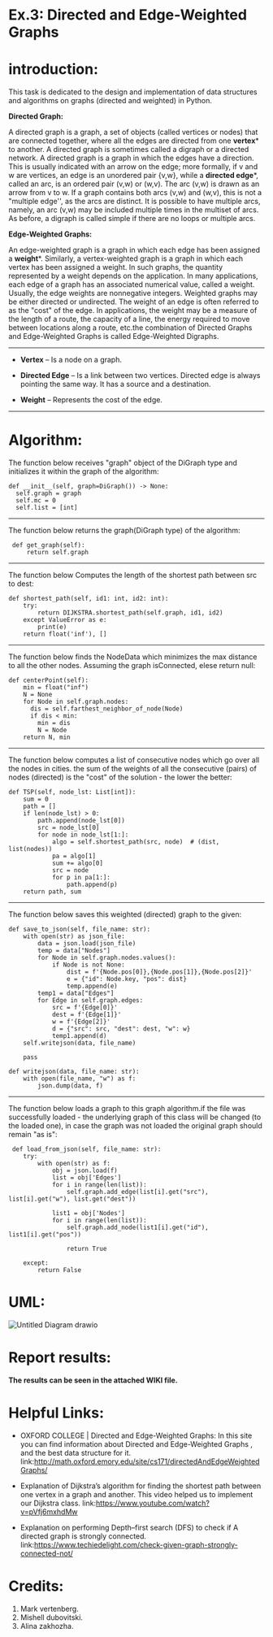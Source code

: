 # Ex.3: Directed and Edge-Weighted Graphs
# introduction:
This task is dedicated to the design and implementation of data structures and algorithms on graphs (directed and weighted) in Python.

**Directed Graph:**

A directed graph is a graph, a set of objects (called vertices or nodes) that are connected together, where all the edges are directed from one **vertex*** to another. A directed graph is sometimes called a digraph or a directed network. A directed graph is a graph in which the edges have a direction. This is usually indicated with an arrow on the edge; more formally, if v and w are vertices, an edge is an unordered pair {v,w}, while a **directed edge***, called an arc, is an ordered pair (v,w) or (w,v). The arc (v,w) is drawn as an arrow from v to w. If a graph contains both arcs (v,w) and (w,v), this is not a "multiple edge'', as the arcs are distinct. It is possible to have multiple arcs, namely, an arc (v,w) may be included multiple times in the multiset of arcs. As before, a digraph is called simple if there are no loops or multiple arcs.

**Edge-Weighted Graphs:**

An edge-weighted graph is a graph in which each edge has been assigned a **weight***. Similarly, a vertex-weighted graph is a graph in which each vertex has been assigned a weight. In such graphs, the quantity represented by a weight depends on the application. In many applications, each edge of a graph has an associated numerical value, called a weight. Usually, the edge weights are nonnegative integers. Weighted graphs may be either directed or undirected. The weight of an edge is often referred to as the "cost" of the edge. In applications, the weight may be a measure of the length of a route, the capacity of a line, the energy required to move between locations along a route, etc.the combination of Directed Graphs and Edge-Weighted Graphs is called Edge-Weighted Digraphs.

______________________________________________________________________________________________________________________________________________________________________________
- **Vertex** – Is a node on a graph. 

- **Directed Edge** – Is a link between two vertices. Directed edge is always pointing the same way. It has a source and a destination. 

- **Weight** – Represents the cost of the edge.
______________________________________________________________________________________________________________________________________________________________________________

# Algorithm:

The function below receives "graph" object of the DiGraph type and initializes it within the graph of the algorithm:

    def __init__(self, graph=DiGraph()) -> None:
      self.graph = graph
      self.mc = 0
      self.list = [int]
    
_________________________________________________________________________________________________________________________________________________________________________________
The function below returns the graph(DiGraph type) of the algorithm:

     def get_graph(self):
         return self.graph
    
_________________________________________________________________________________________________________________________________________________________________________________
The function below Computes the length of the shortest path between src to dest:

    def shortest_path(self, id1: int, id2: int):
        try:
            return DIJKSTRA.shortest_path(self.graph, id1, id2)
        except ValueError as e:
            print(e)
        return float('inf'), []
    
_________________________________________________________________________________________________________________________________________________________________________________ 
The function below finds the NodeData which minimizes the max distance to all the other nodes. Assuming the graph isConnected, elese return null:

    def centerPoint(self):
        min = float("inf")
        N = None
        for Node in self.graph.nodes:
          dis = self.farthest_neighbor_of_node(Node)
          if dis < min:
            min = dis
            N = Node
        return N, min
    
_________________________________________________________________________________________________________________________________________________________________________________ 
The function below computes a list of consecutive nodes which go over all the nodes in cities.
the sum of the weights of all the consecutive (pairs) of nodes (directed) is the "cost" of the solution - the lower the better:

    def TSP(self, node_lst: List[int]):
        sum = 0
        path = []
        if len(node_lst) > 0:
            path.append(node_lst[0])
            src = node_lst[0]
            for node in node_lst[1:]:
                algo = self.shortest_path(src, node)  # (dist, list(nodes))
                pa = algo[1]
                sum += algo[0]
                src = node
                for p in pa[1:]:
                    path.append(p)
        return path, sum
    
_________________________________________________________________________________________________________________________________________________________________________________
The function below saves this weighted (directed) graph to the given:

    def save_to_json(self, file_name: str):
        with open(str) as json_file:
            data = json.load(json_file)
            temp = data["Nodes"]
            for Node in self.graph.nodes.values():
                if Node is not None:
                    dist = f'{Node.pos[0]},{Node.pos[1]},{Node.pos[2]}'
                    e = {"id": Node.key, "pos": dist}
                    temp.append(e)
            temp1 = data["Edges"]
            for Edge in self.graph.edges:
                src = f'{Edge[0]}'
                dest = f'{Edge[1]}'
                w = f'{Edge[2]}'
                d = {"src": src, "dest": dest, "w": w}
                temp1.append(d)
        self.writejson(data, file_name)

        pass

    def writejson(data, file_name: str):
        with open(file_name, "w") as f:
            json.dump(data, f)

_________________________________________________________________________________________________________________________________________________________________________________ 
The function below loads a graph to this graph algorithm.if the file was successfully loaded - the underlying graph of this class will be changed (to the loaded one), in case the graph was not loaded the original graph should remain "as is":
    
     def load_from_json(self, file_name: str):
        try:
            with open(str) as f:
                obj = json.load(f)
                list = obj['Edges']
                for i in range(len(list)):
                    self.graph.add_edge(list[i].get("src"), list[i].get("w"), list.get("dest"))

                list1 = obj['Nodes']
                for i in range(len(list)):
                    self.graph.add_node(list1[i].get("id"), list1[i].get("pos"))

                    return True

        except:
            return False

 # UML:
![Untitled Diagram drawio](https://user-images.githubusercontent.com/93255163/147570004-6c173b20-fe8c-4336-9282-a224e7e3369e.png)

# Report results:
**The results can be seen in the attached WIKI file.**

# Helpful Links:

- OXFORD COLLEGE | Directed and Edge-Weighted Graphs: 
In this site you can find information about Directed and Edge-Weighted Graphs , and the best data structure for it.
    link:http://math.oxford.emory.edu/site/cs171/directedAndEdgeWeightedGraphs/

- Explanation of Dijkstra’s algorithm for finding the shortest path between one vertex in a graph and another.
This video helped us to implement our Dijkstra class.
    link:https://www.youtube.com/watch?v=pVfj6mxhdMw

- Explanation on performing Depth–first search (DFS) to check if A directed graph is strongly connected.
    link:https://www.techiedelight.com/check-given-graph-strongly-connected-not/

# Credits:
1. Mark vertenberg.
2. Mishell dubovitski.
3. Alina zakhozha.


